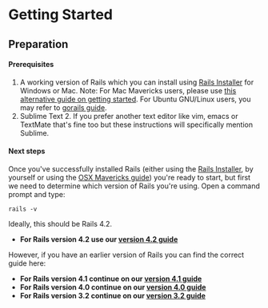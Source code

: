# Getting Started
## Preparation

#### Prerequisites

1. A working version of Rails which you can install using [Rails Installer](http://railsinstaller.org/) for Windows or Mac. Note: For Mac Mavericks users, please use [this alternative guide on getting started](/guides/installfest41/rails_on_mavericks). For Ubuntu GNU/Linux users, you may refer to [gorails guide](https://gorails.com/setup/ubuntu/15.04).
2. Sublime Text 2. If you prefer another text editor like vim, emacs or TextMate that's fine too but these instructions will specifically mention Sublime.

#### Next steps

Once you've successfully installed Rails (either using the [Rails Installer](http://railsinstaller.org/), by yourself or using the [OSX Mavericks guide](/guides/installfest/rails_on_mavericks)) you're ready to start, but first we need to determine which version of Rails you're using. Open a command prompt and type:

```
rails -v
```

Ideally, this should be Rails 4.2.

* **For Rails version 4.2 use our [version 4.2 guide](/guides/installfest42/getting_started)**

However, if you have an earlier version of Rails you can find the correct guide here:

* **For Rails version 4.1 continue on our [version 4.1 guide](/guides/installfest41/getting_started)**
* **For Rails version 4.0 continue on our [version 4.0 guide](/guides/installfest40/getting_started)**
* **For Rails version 3.2 continue on our [version 3.2 guide](/guides/installfest/getting_started)**
